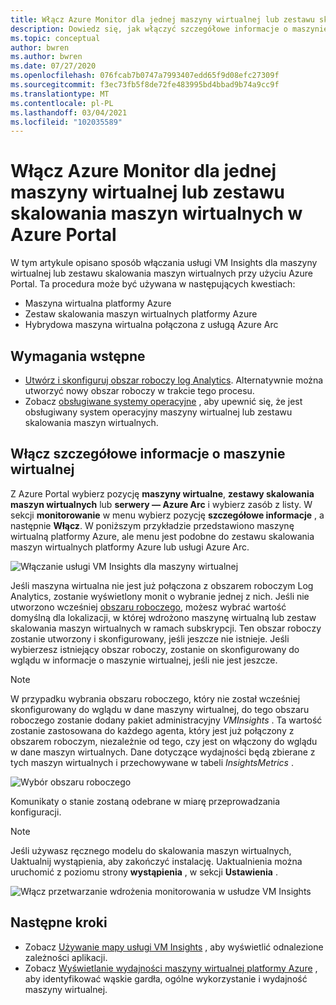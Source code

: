 ```yaml
---
title: Włącz Azure Monitor dla jednej maszyny wirtualnej lub zestawu skalowania maszyn wirtualnych w Azure Portal
description: Dowiedz się, jak włączyć szczegółowe informacje o maszynie wirtualnej na jednej maszynie wirtualnej platformy Azure lub w zestawie skalowania maszyn wirtualnych przy użyciu Azure Portal.
ms.topic: conceptual
author: bwren
ms.author: bwren
ms.date: 07/27/2020
ms.openlocfilehash: 076fcab7b0747a7993407edd65f9d08efc27309f
ms.sourcegitcommit: f3ec73fb5f8de72fe483995bd4bbad9b74a9cc9f
ms.translationtype: MT
ms.contentlocale: pl-PL
ms.lasthandoff: 03/04/2021
ms.locfileid: "102035589"
---
```

# <a name="enable-azure-monitor-for-single-virtual-machine-or-virtual-machine-scale-set-in-the-azure-portal"></a>Włącz Azure Monitor dla jednej maszyny wirtualnej lub zestawu skalowania maszyn wirtualnych w Azure Portal
W tym artykule opisano sposób włączania usługi VM Insights dla maszyny wirtualnej lub zestawu skalowania maszyn wirtualnych przy użyciu Azure Portal. Ta procedura może być używana w następujących kwestiach:

- Maszyna wirtualna platformy Azure
- Zestaw skalowania maszyn wirtualnych platformy Azure
- Hybrydowa maszyna wirtualna połączona z usługą Azure Arc

## <a name="prerequisites"></a>Wymagania wstępne

- [Utwórz i skonfiguruj obszar roboczy log Analytics](./vminsights-configure-workspace.md). Alternatywnie można utworzyć nowy obszar roboczy w trakcie tego procesu.
- Zobacz [obsługiwane systemy operacyjne](./vminsights-enable-overview.md#supported-operating-systems) , aby upewnić się, że jest obsługiwany system operacyjny maszyny wirtualnej lub zestawu skalowania maszyn wirtualnych. 

## <a name="enable-vm-insights"></a>Włącz szczegółowe informacje o maszynie wirtualnej

Z Azure Portal wybierz pozycję **maszyny wirtualne**, **zestawy skalowania maszyn wirtualnych** lub **serwery — Azure Arc** i wybierz zasób z listy. W sekcji **monitorowanie** w menu wybierz pozycję **szczegółowe informacje** , a następnie **Włącz**. W poniższym przykładzie przedstawiono maszynę wirtualną platformy Azure, ale menu jest podobne do zestawu skalowania maszyn wirtualnych platformy Azure lub usługi Azure Arc.

![Włączanie usługi VM Insights dla maszyny wirtualnej](media/vminsights-enable-portal/enable-vminsights-vm-portal.png)

Jeśli maszyna wirtualna nie jest już połączona z obszarem roboczym Log Analytics, zostanie wyświetlony monit o wybranie jednej z nich. Jeśli nie utworzono wcześniej [obszaru roboczego](../logs/quick-create-workspace.md), możesz wybrać wartość domyślną dla lokalizacji, w której wdrożono maszynę wirtualną lub zestaw skalowania maszyn wirtualnych w ramach subskrypcji. Ten obszar roboczy zostanie utworzony i skonfigurowany, jeśli jeszcze nie istnieje. Jeśli wybierzesz istniejący obszar roboczy, zostanie on skonfigurowany do wglądu w informacje o maszynie wirtualnej, jeśli nie jest jeszcze.

> [!NOTE]
> W przypadku wybrania obszaru roboczego, który nie został wcześniej skonfigurowany do wglądu w dane maszyny wirtualnej, do tego obszaru roboczego zostanie dodany pakiet administracyjny *VMInsights* . Ta wartość zostanie zastosowana do każdego agenta, który jest już połączony z obszarem roboczym, niezależnie od tego, czy jest on włączony do wglądu w dane maszyn wirtualnych. Dane dotyczące wydajności będą zbierane z tych maszyn wirtualnych i przechowywane w tabeli *InsightsMetrics* .

![Wybór obszaru roboczego](media/vminsights-enable-portal/select-workspace.png)

Komunikaty o stanie zostaną odebrane w miarę przeprowadzania konfiguracji.

>[!NOTE]
>Jeśli używasz ręcznego modelu do skalowania maszyn wirtualnych, Uaktualnij wystąpienia, aby zakończyć instalację. Uaktualnienia można uruchomić z poziomu strony **wystąpienia** , w sekcji **Ustawienia** .

![Włącz przetwarzanie wdrożenia monitorowania w usłudze VM Insights](media/vminsights-enable-portal/onboard-vminsights-vm-portal-status.png)



## <a name="next-steps"></a>Następne kroki

* Zobacz [Używanie mapy usługi VM Insights](vminsights-maps.md) , aby wyświetlić odnalezione zależności aplikacji. 
* Zobacz [Wyświetlanie wydajności maszyny wirtualnej platformy Azure](vminsights-performance.md) , aby identyfikować wąskie gardła, ogólne wykorzystanie i wydajność maszyny wirtualnej.
